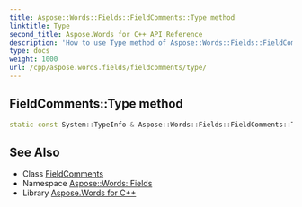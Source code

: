 ```yaml
---
title: Aspose::Words::Fields::FieldComments::Type method
linktitle: Type
second_title: Aspose.Words for C++ API Reference
description: 'How to use Type method of Aspose::Words::Fields::FieldComments class in C++.'
type: docs
weight: 1000
url: /cpp/aspose.words.fields/fieldcomments/type/
---
```

## FieldComments::Type method




```cpp
static const System::TypeInfo & Aspose::Words::Fields::FieldComments::Type()
```

## See Also

* Class [FieldComments](../)
* Namespace [Aspose::Words::Fields](../../)
* Library [Aspose.Words for C++](../../../)
